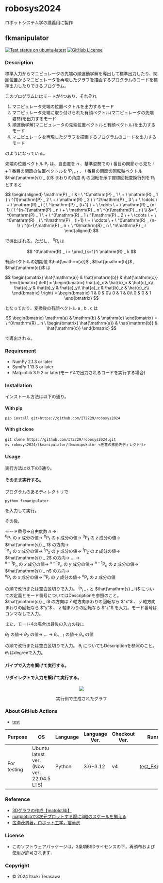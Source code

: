 # robosys2024
ロボットシステム学の講義用に製作

## fkmanipulator
<a href="https://github.com/IT2729/robosys2024/actions/workflows/test_FKmanipulator.yml"><img src="https://github.com/IT2729/robosys2024/actions/workflows/test_FKmanipulator.yml/badge.svg" alt="Test status on ubuntu-latest"></a>
<a href="https://github.com/IT2729/robosys2024/tree/main?tab=BSD-3-Clause-1-ov-file"><img alt="GitHub License" src="https://img.shields.io/github/license/IT2729/robosys2024"></a>

### Description
標準入力からマニピュレータの先端の順運動学解を導出して標準出力したり、関節位置からマニピュレータを再現したグラフを描画するプログラムのコードを標準出力したりできるプログラム。

このプログラムにはモードが4つあり、それぞれ
1. マニピュレータ先端の位置ベクトルを出力するモード
2. マニピュレータ先端に取り付けられた有顔ベクトル(マニピュレータの先端姿勢)を出力するモード
3. 順運動学解(マニピュレータの先端位置ベクトルと有顔ベクトル)を出力するモード
4. マニピュレータを再現したグラフを描画するプログラムのコードを出力するモード

のようになっている。


先端の位置ベクトル $\mathrm{P} _ r$ は、自由度を $n$ 、基準姿勢での $i$ 番目の関節から見た $i+1$ 番目の関節の位置ベクトルを $^i\mathrm{P} _ {i+1}$ 、 $i$ 番目の関節の回転軸ベクトル $\hat{\mathrm{s}} _ {i}$ まわりの角度 $\theta _ {i}$ の回転を示す座標回転変換行列を $\mathrm{R} _ {i}$ とすると

$$
\begin{aligned}
\mathrm{P} _ r &= \ ^0\mathrm{P} _ 1 \ + \ \mathrm{R} _ 1 ( \ ^{1}\mathrm{P} _ 2 \ + \ \mathrm{R} _ 2 ( \ ^2\mathrm{P} _ 3 \ + \ \cdots \ + \ \mathrm{R} _ i ( \ ^i\mathrm{P} _ {i+1} \ + \ \cdots \ + \ \mathrm{R} _ {n-1} ( \ ^{n-1}\mathrm{P} _ n \ + \ \mathrm{R} _ n \ ^{n}\mathrm{P} _ r ) \\
&= \ ^0\mathrm{P} _ 1 \ + \ ^0\mathrm{R} _ 1 \ ^1\mathrm{P} _ 2 \ + \ \cdots \ + \ ^0\mathrm{R} _ i \ ^i\mathrm{P} _ {i+1} \ + \ \cdots \ + \ ^0\mathrm{R} _ {n-1} \ ^{n-1}\mathrm{P} _ n + \ ^0\mathrm{R} _ n \ ^n\mathrm{P} _ r 
\end{aligned}
$$

で導出される。ただし、 $^0\mathrm{R} _ i$ は

$$
^0\mathrm{R} _ i = \prod_{k=1}^i \mathrm{R} _ k
$$

有顔ベクトルの初期値 $\hat{\mathrm{a}}$ , $\hat{\mathrm{b}}$ , $\hat{\mathrm{c}}$ は

$$
\begin{bmatrix}
\hat{\mathrm{a}} & \hat{\mathrm{b}} & \hat{\mathrm{c}}
\end{bmatrix} \left( = \begin{bmatrix}
\hat{a}_x & \hat{b}_x & \hat{c}_x\\
\hat{a}_y & \hat{b}_y & \hat{c}_y\\
\hat{a}_z & \hat{b}_z & \hat{c}_z\\
\end{bmatrix} \right) = \begin{bmatrix}
1 & 0 & 0\\
0 & 1 & 0\\
0 & 0 & 1
\end{bmatrix}
$$

となっており、変換後の有顔ベクトル $\mathrm{a}$ , $\mathrm{b}$ , $\mathrm{c}$ は

$$
\begin{bmatrix}
\mathrm{a} & \mathrm{b} & \mathrm{c}
\end{bmatrix} = \ ^0\mathrm{R} _ n \ \begin{bmatrix}
\hat{\mathrm{a}} & \hat{\mathrm{b}} & \hat{\mathrm{c}}
\end{bmatrix}
$$

で導出される。


### Requirement
- NumPy 2.1.3 or later
- SymPy 1.13.3 or later
- Matplotlib 3.9.2 or later(モード4で出力されるコードを実行する場合)

### Installation
インストール方法は以下の通り。

#### With pip

```
pip install git+https://github.com/IT2729/robosys2024
```

#### With git clone

```
git clone https://github.com/IT2729/robosys2024.git
mv robosys2024/fkmanipulator/fkmanipukator <任意の移動先ディレクトリ>
```

### Usage
実行方法は以下の3通り。
#### そのまま実行する。
プログラムのあるディレクトリで

```
python fkmanipulator
```

を入力して実行。

その後、

モード番号→自由度数 $n$ →  
$^0\mathrm{P} _ 1$ の $x$ 成分の値→ 
$^0\mathrm{P} _ 1$ の $y$ 成分の値→ 
$^0\mathrm{P} _ 1$ の $z$ 成分の値→ 
$\hat{\mathrm{s}} _ 1$ の方向→  
$^1\mathrm{P} _ 2$ の $x$ 成分の値→ 
$^1\mathrm{P} _ 2$ の $y$ 成分の値→ 
$^1\mathrm{P} _ 2$ の $z$ 成分の値→ 
$\hat{\mathrm{s}} _ 2$ の方向→ … →  
$^{n-1}\mathrm{P} _ n$ の $x$ 成分の値→ 
$^{n-1}\mathrm{P} _ n$ の $y$ 成分の値→ 
$^{n-1}\mathrm{P} _ n$ の $z$ 成分の値→ 
$\hat{\mathrm{s}} _ n$ の方向→  
$^n\mathrm{P} _ r$ の $x$ 成分の値→ 
$^n\mathrm{P} _ r$ の $y$ 成分の値→ 
$^n\mathrm{P} _ r$ の $z$ 成分の値

の順で改行または空白区切りで入力。 $^i\mathrm{P} _ {i+1}$ と $\hat{\mathrm{s} _ i}$ についての定義とモード番号についてはDescriptionを参照のこと。 $\hat{\mathrm{s}} _ i$ の方向は $x$ 軸方向まわりの回転なら $"x"$ 、 $y$ 軸方向まわりの回転なら $"y"$ 、 $z$ 軸まわりの回転なら $"z"$ を入力。モード番号はコンマなしで入力。

また、モード4の場合は最後の入力の後に

$\theta _ 1$ の値→
$\theta _ 2$ の値→ … →
$\theta _ {n-1}$ の値→
$\theta _ n$ の値

の順で改行または空白区切りで入力。 $\theta _ i$ についてもDescriptionを参照のこと。 $\theta _ i$ はdegreeで入力。


#### パイプで入力を繋げて実行する。
#### リダイレクトで入力を繋げて実行する。


<div align="center">
  <div class="the gragh ploted by the execution example">
    <img src="https://i.imgur.com/D3gs2G2.png"\>
    <p>実行例で生成されたグラフ</p>
  </div>
</div>

### About GitHub Actions
- <a href="https://github.com/IT2729/robosys2024/blob/main/.github/workflows/test_FKmanipulator.yml">test</a>
<table width="800">
  <thead>
    <tr>
      <th scope="col">Purpose</th>
      <th scope="col">OS</th>
      <th scope="col">Language</th>
      <th scope="col">Language Ver.</th>
      <th scope="col">Checkout Ver.</th>
      <th scope="col">Running Program</th>
    </tr>
  </thead>
  <tbody>
    <tr>
      <td width="16.5%">For testing</td>
      <td width="28.5%">Ubuntu latest ver.<br>(Now ver. 22.04.5 LTS)</td>
      <td width="10%">Python</td>
      <td width="12,5%">3.6~3.12</td>
      <td width="12.5%">v4</td>
      <td width="20%"><a href="https://github.com/IT2729/robosys2024/blob/main/test/test_FKmanipulator.bash">test_FKmnaipulator.bash</a></td>
    </tr>
  </tbody>
</table>


### Reference
- <a href="https://liquids.dev/articles/017df634-6a8e-47e0-b0af-6a3fb8bd5790">3Dグラフの作成【matplotlib】</a>
- <a href="https://qiita.com/ae14watanabe/items/71f678755525d8088849">matplotlibで3次元プロットする際に3軸のスケールを揃える</a>
- <a href="https://www.shokabo.co.jp/mybooks/ISBN978-4-7853-6512-7.htm">広瀬茂男著，ロボット工学，裳華房</a>

### License

- このソフトウェアパッケージは，3条項BSDライセンスの下，再頒布および使用が許可されます．

### Copyright

- © 2024 Itsuki Terasawa
